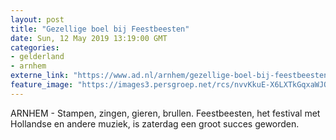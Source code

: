 ```yaml
---
layout: post
title: "Gezellige boel bij Feestbeesten"
date: Sun, 12 May 2019 13:19:00 GMT
categories: 
- gelderland 
- arnhem 
externe_link: "https://www.ad.nl/arnhem/gezellige-boel-bij-feestbeesten~a2c44801/"
feature_image: "https://images3.persgroep.net/rcs/nvvKkuE-X6LXTkGqxaWJOatihAY/diocontent/148066861/_fitwidth/400/?appId=21791a8992982cd8da851550a453bd7f&quality=0.7"
---
```


ARNHEM - Stampen, zingen, gieren, brullen. Feestbeesten, het festival met Hollandse en andere muziek, is zaterdag een groot succes geworden.
